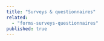 ```yaml
---
title: "Surveys & questionnaires"
related: 
  - "forms-surveys-questionnaires"
published: true
---
```




